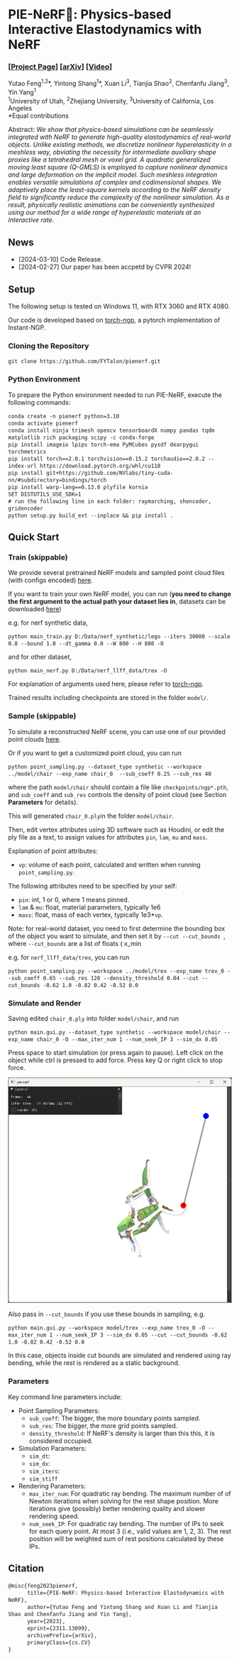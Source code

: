 # PIE-NeRF🍕: Physics-based Interactive Elastodynamics with NeRF

### [[Project Page](https://fytalon.github.io/pienerf/)] [[arXiv](https://arxiv.org/abs/2311.13099)] [[Video](https://www.youtube.com/watch?v=V96GfcMUH2Q)]

Yutao Feng<sup>1,2</sup>\*, Yintong Shang<sup>1</sup>\*, Xuan Li<sup>3</sup>, Tianjia Shao<sup>2</sup>, Chenfanfu Jiang<sup>3</sup>, Yin Yang<sup>1</sup> <br>
<sup>1</sup>University of Utah, <sup>2</sup>Zhejiang University, <sup>3</sup>University of California, Los Angeles <br>
*Equal contributions

Abstract: *We show that physics-based simulations can be seamlessly integrated with NeRF to generate high-quality elastodynamics of real-world objects. Unlike existing methods, we discretize nonlinear hyperelasticity in a meshless way, obviating the necessity for intermediate auxiliary shape proxies like a tetrahedral mesh or voxel grid. A quadratic generalized moving least square (Q-GMLS) is employed to capture nonlinear dynamics and large deformation on the implicit model. Such meshless integration enables versatile simulations of complex and codimensional shapes. We adaptively place the least-square kernels according to the NeRF density field to significantly reduce the complexity of the nonlinear simulation. As a result, physically realistic animations can be conveniently synthesized using our method for a wide range of hyperelastic materials at an interactive rate.*

## News

- [2024-03-10] Code Release.
- [2024-02-27] Our paper has been accpetd by CVPR 2024!

## Setup

The following setup is tested on Windows 11, with RTX 3060 and RTX 4080.

Our code is developed based on [torch-ngp](https://github.com/ashawkey/torch-ngp), a pytorch implementation of Instant-NGP.

### Cloning the Repository

```
git clone https://github.com/FYTalon/pienerf.git
```

### Python Environment

To prepare the Python environment needed to run PIE-NeRF, execute the following commands:
```shell
conda create -n pienerf python=3.10
conda activate pienerf
conda install ninja trimesh opencv tensorboardX numpy pandas tqdm matplotlib rich packaging scipy -c conda-forge
pip install imageio lpips torch-ema PyMCubes pysdf dearpygui torchmetrics
pip install torch==2.0.1 torchvision==0.15.2 torchaudio==2.0.2 --index-url https://download.pytorch.org/whl/cu118
pip install git+https://github.com/NVlabs/tiny-cuda-nn/#subdirectory=bindings/torch
pip install warp-lang==0.13.0 plyfile kornia
SET DISTUTILS_USE_SDK=1
# run the following line in each folder: raymarching, shencoder, gridencoder 
python setup.py build_ext --inplace && pip install .
```
## Quick Start
### Train (skippable)

We provide several pretrained NeRF models and sampled point cloud files (with configs encoded) [here](https://drive.google.com/drive/folders/1gF56IjQpdXauV9gP8vbouRTnuwxR7mxa).

If you want to train your own NeRF model, you can run (**you need to change the first argument to the actual path your dataset lies in**, datasets can be downloaded [here](https://drive.google.com/drive/folders/128yBriW1IG_3NJ5Rp7APSTZsJqdJdfc1))

e.g. for nerf synthetic data,

```
python main_train.py D:/Data/nerf_synthetic/lego --iters 30000 --scale 0.8 --bound 1.0 --dt_gamma 0.0 --W 800 --H 800 -O
```

and for other dataset,

```
python main_nerf.py D:/Data/nerf_llff_data/trex -O
```

For explanation of arguments used here, please refer to [torch-ngp](https://github.com/ashawkey/torch-ngp).

Trained results including checkpoints are stored in the folder `model/`.

### Sample (skippable)

To simulate a reconstructed NeRF scene, you can use one of our provided point clouds [here](https://drive.google.com/drive/folders/1gF56IjQpdXauV9gP8vbouRTnuwxR7mxa). 

Or if you want to get a customized point cloud, you can run 

```
python point_sampling.py --dataset_type synthetic --workspace ../model/chair --exp_name chair_0  --sub_coeff 0.25 --sub_res 40
```

where the path `model/chair` should contain a file like `checkpoints/ngp*.pth`, and `sub_coeff` and `sub_res` controls the density of point cloud (see Section **Parameters** for details).

This will generated `chair_0.ply`in the folder `model/chair`.

Then, edit vertex attributes using 3D software such as Houdini, or edit the ply file as a text, to assign values for attributes `pin`, `lam`, `mu` and `mass`.

Explanation of point attributes:

- `vp`: volume of each point, calculated and written when running `point_sampling.py`.

The following attributes need to be specified by your self:

- `pin`: int, 1 or 0, where 1 means pinned. 
- `lam` & `mu`: float, material parameters, typically 1e6
- `mass`: float, mass of each vertex, typically 1e3*`vp`.

Note: for real-world dataset, you need to first determine the bounding box of the object you want to simulate, and then set it by `--cut --cut_bounds `, where `--cut_bounds` are a list of floats ( x_min 

e.g. for `nerf_llff_data/trex`, you can run

```
python point_sampling.py --workspace ../model/trex --exp_name trex_0 --sub_coeff 0.65 --sub_res 120 --density_threshold 0.04 --cut --cut_bounds -0.62 1.0 -0.82 0.42 -0.52 0.0
```



### Simulate and Render

Saving edited `chair_0.ply` into folder `model/chair`, and run

```shell
python main.gui.py --dataset_type synthetic --workspace model/chair --exp_name chair_0 -O --max_iter_num 1 --num_seek_IP 3 --sim_dx 0.05
```
Press space to start simulation (or press again to pause). Left click on the object while ctrl is pressed to add force. Press key Q or right click to stop force.

![](\assets\gui.png)

Also pass in `--cut_bounds` if you use these bounds in sampling, e.g.

```
python main.gui.py --workspace model/trex --exp_name trex_0 -O --max_iter_num 1 --num_seek_IP 3 --sim_dx 0.05 --cut --cut_bounds -0.62 1.0 -0.82 0.42 -0.52 0.0
```

In this case, objects inside cut bounds are simulated and rendered using ray bending, while the rest is rendered as a static background.

### Parameters
Key command line parameters include:

- Point Sampling Parameters:
    - `sub_coeff`: The bigger, the more boundary points sampled.
    - `sub_res`: The bigger, the more grid points sampled.
    - `density_threshold`: If NeRF's density is larger than this this, it is considered occupied.
- Simulation Parameters:
    - `sim_dt`: 
    - `sim_dx`:
    - `sim_iters`:
    - `sim_stiff`
- Rendering Parameters:
    - `max_iter_num`: For quadratic ray bending. The maximum number of of Newton iterations when solving for the rest shape position. More iterations give (possibly) better rendering quality and slower rendering speed.
    - `num_seek_IP`: For quadratic ray bending. The number of IPs to seek for each query point. At most 3 (i.e., valid values are 1, 2, 3). The rest position will be weighted sum of rest positions calculated by these IPs.



## Citation

```
@misc{feng2023pienerf,
      title={PIE-NeRF: Physics-based Interactive Elastodynamics with NeRF}, 
      author={Yutao Feng and Yintong Shang and Xuan Li and Tianjia Shao and Chenfanfu Jiang and Yin Yang},
      year={2023},
      eprint={2311.13099},
      archivePrefix={arXiv},
      primaryClass={cs.CV}
}      
```
